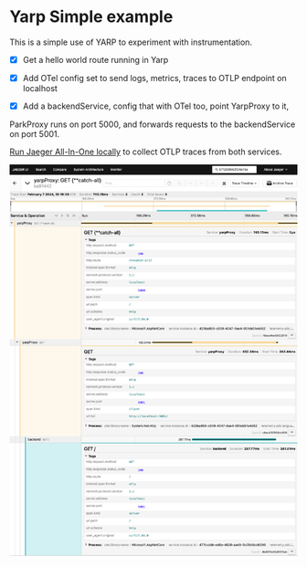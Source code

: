 # Yarp Simple example

This is a simple use of YARP to experiment with instrumentation.

- [X] Get a hello world route running in Yarp
- [X] Add OTel config set to send logs, metrics, traces to OTLP endpoint on localhost
- [X] Add a backendService, config that with OTel too, point YarpProxy to it, 


ParkProxy runs on port 5000, and forwards requests to the backendService on port 5001.

[Run Jaeger All-In-One locally](https://www.jaegertracing.io/docs/1.22/getting-started/) to collect OTLP traces from both services.

![img.png](images/jaeger-dist-trace.png)
